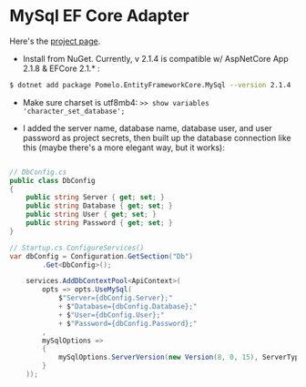 # MySql EF Core Adapter

Here's the [project page](https://github.com/PomeloFoundation/Pomelo.EntityFrameworkCore.MySql).

- Install from NuGet. Currently, v 2.1.4 is compatible w/ AspNetCore App 2.1.8 & EFCore 2.1.* :
```bash
$ dotnet add package Pomelo.EntityFrameworkCore.MySql --version 2.1.4
```

- Make sure charset is utf8mb4: `>> show variables 'character_set_database';`

- I added the server name, database name, database user, and user password as project secrets, then built up the database connection like this (maybe there's a more elegant way, but it works):
```csharp

// DbConfig.cs
public class DbConfig
{
    public string Server { get; set; }
    public string Database { get; set; }
    public string User { get; set; }
    public string Password { get; set; }
}

// Startup.cs ConfigureServices()
var dbConfig = Configuration.GetSection("Db")
        .Get<DbConfig>();

    services.AddDbContextPool<ApiContext>(
        opts => opts.UseMySql(
            $"Server={dbConfig.Server};"
            + $"Database={dbConfig.Database};"
            + $"User={dbConfig.User};"
            + $"Password={dbConfig.Password};"
        ,
        mySqlOptions => 
        {
            mySqlOptions.ServerVersion(new Version(8, 0, 15), ServerType.MySql);
        }
    ));
```


